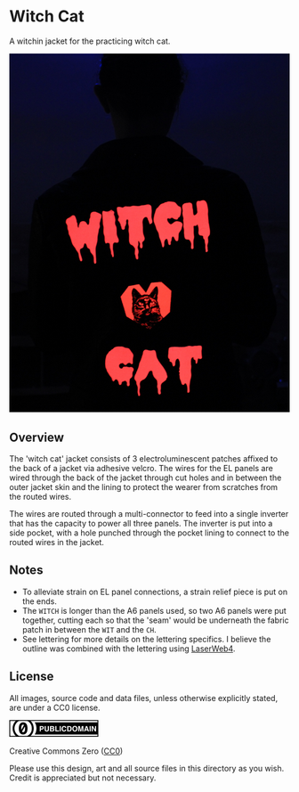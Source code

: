 Witch Cat
===

A witchin jacket for the practicing witch cat.

![witch cat jacket](img/witch-cat-preview.jpg)

Overview
---

The 'witch cat' jacket consists of 3 electroluminescent patches affixed to the back of a jacket via
adhesive velcro.
The wires for the EL panels are wired through the back of the jacket through cut holes and in between
the outer jacket skin and the lining to protect the wearer from scratches from the routed wires.

The wires are routed through a multi-connector to feed into a single inverter that has the capacity
to power all three panels.
The inverter is put into a side pocket, with a hole punched through the pocket lining to connect
to the routed wires in the jacket.


Notes
---

* To alleviate strain on EL panel connections, a strain relief piece is put on the ends.
* The `WITCH` is longer than the A6 panels used, so two A6 panels were put together, cutting
  each so that the 'seam' would be underneath the fabric patch in between the `WIT` and the `CH`.
* See lettering for more details on the lettering specifics. I believe the outline was combined
  with the lettering using [LaserWeb4](https://github.com/LaserWeb/LaserWeb4/wiki).





License
---

All images, source code and data files, unless otherwise explicitly stated, are under a CC0
license.

![cc0](/img/cc/thin/cc-zero.svg)

Creative Commons Zero ([CC0](https://creativecommons.org/share-your-work/public-domain/cc0/))

Please use this design, art and all source files in this directory as you wish.
Credit is appreciated but not necessary.


